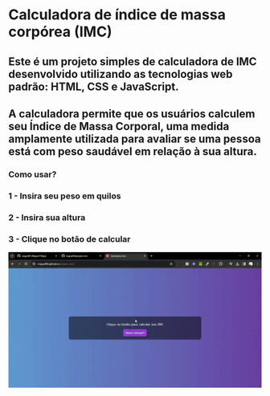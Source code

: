 # Calculadora de índice de massa corpórea (IMC)

## Este é um projeto simples de calculadora de IMC desenvolvido utilizando as tecnologias web padrão: HTML, CSS e JavaScript. 

## A calculadora permite que os usuários calculem seu Índice de Massa Corporal, uma medida amplamente utilizada para avaliar se uma pessoa está com peso saudável em relação à sua altura.

### Como usar?

### 1 - Insira seu peso em quilos
### 2 - Insira sua altura
### 3 - Clique no botão de calcular

![Calculadora de índice de massa corpórea](https://github.com/miguelfill/projeto-imc/blob/main/Calculadora-imc.gif)




